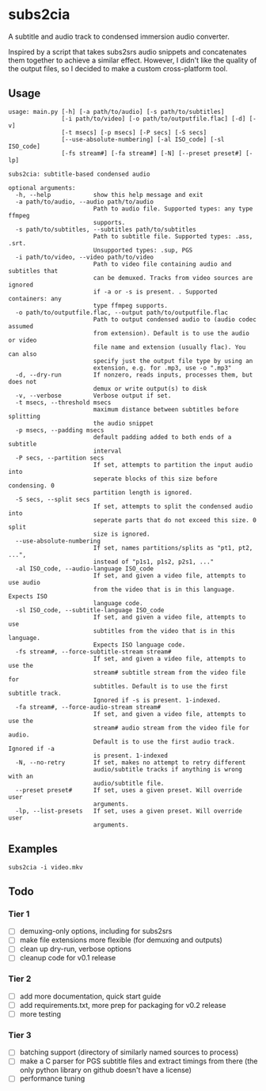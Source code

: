 # subs2cia

A subtitle and audio track to condensed immersion audio converter.

Inspired by a script that takes subs2srs audio snippets and concatenates them together to achieve a similar effect. 
However, I didn't like the quality of the output files, so I decided to make a custom cross-platform tool.

## Usage
```
usage: main.py [-h] [-a path/to/audio] [-s path/to/subtitles]
               [-i path/to/video] [-o path/to/outputfile.flac] [-d] [-v]
               [-t msecs] [-p msecs] [-P secs] [-S secs]
               [--use-absolute-numbering] [-al ISO_code] [-sl ISO_code]
               [-fs stream#] [-fa stream#] [-N] [--preset preset#] [-lp]

subs2cia: subtitle-based condensed audio

optional arguments:
  -h, --help            show this help message and exit
  -a path/to/audio, --audio path/to/audio
                        Path to audio file. Supported types: any type ffmpeg
                        supports.
  -s path/to/subtitles, --subtitles path/to/subtitles
                        Path to subtitle file. Supported types: .ass, .srt.
                        Unsupported types: .sup, PGS
  -i path/to/video, --video path/to/video
                        Path to video file containing audio and subtitles that
                        can be demuxed. Tracks from video sources are ignored
                        if -a or -s is present. . Supported containers: any
                        type ffmpeg supports.
  -o path/to/outputfile.flac, --output path/to/outputfile.flac
                        Path to output condensed audio to (audio codec assumed
                        from extension). Default is to use the audio or video
                        file name and extension (usually flac). You can also
                        specify just the output file type by using an
                        extension, e.g. for .mp3, use -o ".mp3"
  -d, --dry-run         If nonzero, reads inputs, processes them, but does not
                        demux or write output(s) to disk
  -v, --verbose         Verbose output if set.
  -t msecs, --threshold msecs
                        maximum distance between subtitles before splitting
                        the audio snippet
  -p msecs, --padding msecs
                        default padding added to both ends of a subtitle
                        interval
  -P secs, --partition secs
                        If set, attempts to partition the input audio into
                        seperate blocks of this size before condensing. 0
                        partition length is ignored.
  -S secs, --split secs
                        If set, attempts to split the condensed audio into
                        seperate parts that do not exceed this size. 0 split
                        size is ignored.
  --use-absolute-numbering
                        If set, names partitions/splits as "pt1, pt2, ...",
                        instead of "p1s1, p1s2, p2s1, ..."
  -al ISO_code, --audio-language ISO_code
                        If set, and given a video file, attempts to use audio
                        from the video that is in this language. Expects ISO
                        language code.
  -sl ISO_code, --subtitle-language ISO_code
                        If set, and given a video file, attempts to use
                        subtitles from the video that is in this language.
                        Expects ISO language code.
  -fs stream#, --force-subtitle-stream stream#
                        If set, and given a video file, attempts to use the
                        stream# subtitle stream from the video file for
                        subtitles. Default is to use the first subtitle track.
                        Ignored if -s is present. 1-indexed.
  -fa stream#, --force-audio-stream stream#
                        If set, and given a video file, attempts to use the
                        stream# audio stream from the video file for audio.
                        Default is to use the first audio track. Ignored if -a
                        is present. 1-indexed
  -N, --no-retry        If set, makes no attempt to retry different
                        audio/subtitle tracks if anything is wrong with an
                        audio/subtitle file.
  --preset preset#      If set, uses a given preset. Will override user
                        arguments.
  -lp, --list-presets   If set, uses a given preset. Will override user
                        arguments.
```
## Examples
``subs2cia -i video.mkv``


## Todo

### Tier 1
 - [ ] demuxing-only options, including for subs2srs
 - [ ] make file extensions more flexible (for demuxing and outputs)
 - [ ] clean up dry-run, verbose options 
 - [ ] cleanup code for v0.1 release

### Tier 2
 - [ ] add more documentation, quick start guide
 - [ ] add requirements.txt, more prep for packaging for v0.2 release
 - [ ] more testing

### Tier 3
 - [ ] batching support (directory of similarly named sources to process)
 - [ ] make a C parser for PGS subtitle files and extract timings from there (the only python library on github doesn't have a license)
 - [ ] performance tuning
